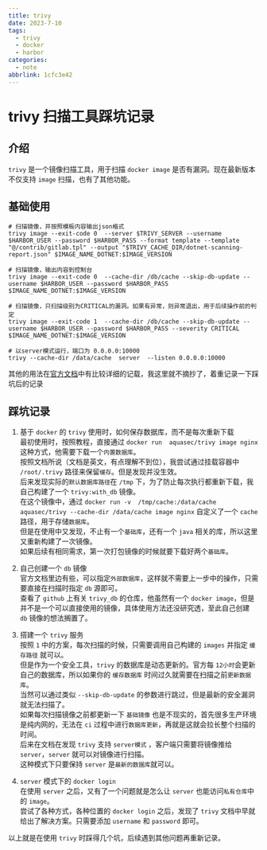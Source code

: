 ```yaml
---
title: trivy
date: 2023-7-10
tags:
  - trivy
  - docker
  - harbor
categories:
  - note
abbrlink: 1cfc3e42
---
```


# trivy 扫描工具踩坑记录

## 介绍
`trivy` 是一个镜像扫描工具，用于扫描 `docker image` 是否有漏洞。现在最新版本不仅支持 `image` 扫描，也有了其他功能。   


## 基础使用
```shell 
# 扫描镜像，并按照模板内容输出json格式
trivy image --exit-code 0  --server $TRIVY_SERVER --username $HARBOR_USER --password $HARBOR_PASS --format template --template "@/contrib/gitlab.tpl" --output "$TRIVY_CACHE_DIR/dotnet-scanning-report.json" $IMAGE_NAME_DOTNET:$IMAGE_VERSION    

# 扫描镜像，输出内容到控制台
trivy image --exit-code 0  --cache-dir /db/cache --skip-db-update --username $HARBOR_USER --password $HARBOR_PASS $IMAGE_NAME_DOTNET:$IMAGE_VERSION

# 扫描镜像，只扫描级别为CRITICAL的漏洞。如果有异常，则异常退出，用于后续操作前的判定
trivy image --exit-code 1  --cache-dir /db/cache --skip-db-update --username $HARBOR_USER --password $HARBOR_PASS --severity CRITICAL $IMAGE_NAME_DOTNET:$IMAGE_VERSION

# 以server模式运行，端口为 0.0.0.0:10000
trivy --cache-dir /data/cache  server  --listen 0.0.0.0:10000
```


其他的用法在[官方文档](https://aquasecurity.github.io/trivy/v0.43/)中有比较详细的记载，我这里就不摘抄了，着重记录一下踩坑后的记录

## 踩坑记录
1. 基于 `docker` 的 `trivy` 使用时，如何保存数据库，而不是每次重新下载   
最初使用时，按照教程，直接通过 `docker run  aquasec/trivy image nginx` 这种方式，他需要下载一个`内置数据库`。   
按照文档所说（文档是英文，有点理解不到位），我尝试通过挂载容器中 `/root/.trivy` 路径来保留`缓存`。但是发现并没生效。   
后来发现实际的`默认数据库路径`在 `/tmp` 下，为了防止每次执行都重新下载，我自己构建了一个 `trivy:with_db` 镜像。   
在这个镜像中，通过 `docker run -v  /tmp/cache:/data/cache aquasec/trivy --cache-dir /data/cache image nginx` 自定义了一个 `cache` 路径，用于存储`数据库`。   
但是在使用中又发现，不止有一个`基础库`，还有一个 `java` 相关的库，所以这里又重新构建了一次镜像。   
如果后续有相同需求，第一次打包镜像的时候就要下载好两个`基础库`。

2. 自己创建一个 `db` 镜像   
官方文档里边有些，可以指定`外部数据库`，这样就不需要上一步中的操作，只需要直接在扫描时指定 `db` 源即可。   
查看了 `github` 上有关 `trivy_db` 的仓库，他虽然有一个 `docker image`，但是并不是一个可以直接使用的镜像，具体使用方法还没研究透，至此自己创建 `db` 镜像的想法搁置了。


3. 搭建一个 `trivy` 服务   
按照 `1` 中的方案，每次扫描的时候，只需要调用自己构建的 `images` 并指定 `缓存路径` 就可以。   
但是作为一个安全工具，`trivy` 的数据库是动态更新的。官方每 `12小时`会更新自己的数据库，所以如果你的 `缓存数据库` 时间过久就需要在扫描之前`更新数据库`。   
当然可以通过类似 `--skip-db-update` 的参数进行跳过，但是最新的安全漏洞就无法扫描了。   
如果每次扫描镜像之前都更新一下 `基础镜像` 也是不现实的，首先很多生产环境是纯内网的，无法在 `ci` 过程中进行`数据库更新`，再就是这就会拉长整个扫描的时间。   
后来在文档在发现 `trivy` 支持 `server模式` ，客户端只需要将镜像推给 `server`，`server` 就可以对镜像进行扫描。   
这种模式下只要保持 `server` 是`最新的数据库`就可以。   

4. `server` 模式下的 `docker login`   
在使用 `server` 之后，又有了一个问题就是怎么让 `server` 也能访问`私有仓库`中的 `image`。   
尝试了各种方式，各种位置的 `docker login` 之后，发现了 `trivy` 文档中早就给出了解决方案。只需要添加 `username` 和 `password` 即可。   



以上就是在使用 `trivy` 时踩得几个坑，后续遇到其他问题再重新记录。